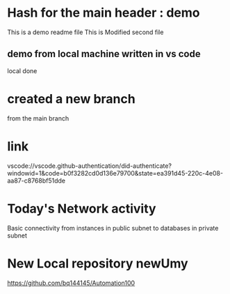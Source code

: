 # Hash for the main header : demo
This is a demo readme file This is Modified second file

## demo from local machine written in vs code
local done

# created a new branch
from the main branch

# link
vscode://vscode.github-authentication/did-authenticate?windowid=1&code=b0f3282cd0d136e79700&state=ea391d45-220c-4e08-aa87-c8768bf51dde

# Today's Network activity
Basic connectivity from instances in public subnet to databases in private subnet


# New Local repository newUmy
https://github.com/bq144145/Automation100